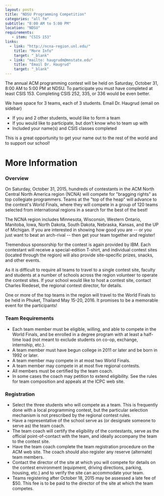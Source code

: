 ```yaml
---
layout: posts
title: "NDSU Programming Competition"
categories: "all fm"
subtitle: "8:00 AM to 5:00 PM"
location: "NDSU"
requirements:
   - item: "CSIS 153"
links:
  - link: "http://ncna-region.unl.edu/"
    title: "More Info"
    target: "_blank"
  - link: "mailto: haugrudm@mnstate.edu"
    title: "Email Dr. Haugrud"
    target: "_blank"
---
```


The annual ACM programming contest will be held on Saturday, October 31, 8:00 AM to 5:00 PM at NDSU.  To participate you must have completed at least CSIS 153. Completing CSIS 252, 335, or 336 would be even better.
 
We have space for 3 teams, each of 3 students. Email Dr. Haugrud (email on sidebar)
* If you and 2 other students, would like to form a team
* If you would like to participate, but don’t know who to team up with
* Included your name(s) and CSIS classes completed

This is a great opportunity to get your name out to the rest of the world and to support our school!

# More Information

### Overview

On Saturday, October 31, 2015, hundreds of contestants in the ACM North Central North America region (NCNA) will compete for "bragging rights" as top collegiate programmers. Teams at the "top of the heap" will advance to the contest's World Finals, where they will compete in a group of 120 teams selected from international regions in a search for the best of the best!

The NCNA region includes Minnesota, Wisconsin, Western Ontario, Manitoba, Iowa, North Dakota, South Dakota, Nebraska, Kansas, and the UP of Michigan. If you are interested in showing how good you are -- or you just want to beat an arch-rival -- then get your team together and register!

Tremendous sponsorship for the contest is again provided by IBM. Each contestant will receive a special-edition T-shirt, and individual contest sites (located through the region) will also provide site-specific prizes, snacks, and other events.

As it is difficult to require all teams to travel to a single contest site, faculty and students at a number of schools across the region volunteer to operate the contest sites. If your school would like to host a contest site, contact Charles Riedesel, the regional contest director, for details.

One or more of the top teams in the region will travel to the World Finals to be held in Phuket, Thailand May 15-20, 2016. It promises to be a memorable event for the participants!

 
### Team Requirements

* Each team member must be eligible, willing, and able to compete in the World Finals, and be enrolled in a degree program with at least a half-time load (not meant to exclude students on co-op, exchange, internship, etc.).
* A team member must have begun college in 2011 or later and be born in 1992 or later.
* A team member may compete in at most two World Finals.
* A team member may compete in at most five regional contests.
* All members must be certified by the team coach.
* In some cases the coach may petition to extend eligibility. See the rules for team composition and appeals at the ICPC web site.

 
### Registration
* Select the three students who will compete as a team. This is frequently done with a local programming contest, but the particular selection mechanism is not prescribed by the regional contest rules.
* Have a representative of the school serve as (or designate someone to serve as) the team coach.
* The team coach will certify the eligibility of the contestants, serve as the official point-of-contact with the team, and ideally accompany the team to the contest site.
* Have the team coach complete the team registration procedure on the ACM web site. The coach should also register any reserve (alternate) team members.
* Contact the director of the site at which you will compete for details on the contest environment (equipment, driving directions, parking, housing, etc.) and to verify the site can accommodate your team.
* Teams registering after October 18, 2015 may be assessed a late fee of $50. This fee is to be paid to the director of the site at which the team competes.


